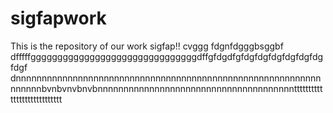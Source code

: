 # sigfapwork
This is the repository of our work sigfap!! 
cvggg fdgnfdgggbsggbf dfffffgggggggggggggggggggggggggggggggdffgfdgdfgfdgfdgfdgfdgfdgfdgfdgf dnnnnnnnnnnnnnnnnnnnnnnnnnnnnnnnnnnnnnnnnnnnnnnnnnnnnnnnnnnnnnnnnnbvnbvnvbnvbnnnnnnnnnnnnnnnnnnnnnnnnnnnnnnnnnnnnnntttttttttttttttttttttttttttt
